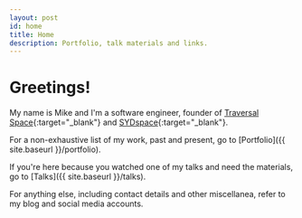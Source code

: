 ```yaml
---
layout: post
id: home
title: Home
description: Portfolio, talk materials and links.
---
```


# Greetings!

My name is Mike and I'm a software engineer, founder of [Traversal Space](https://traversal.space/){:target="_blank"} and [SYDspace](https://sydspace.org/){:target="_blank"}.

For a non-exhaustive list of my work, past and present, go to [Portfolio]({{ site.baseurl }}/portfolio).

If you're here because you watched one of my talks and need the materials, go to [Talks]({{ site.baseurl }}/talks).

For anything else, including contact details and other miscellanea, refer to my blog and social media accounts.
